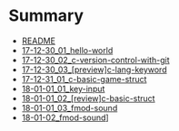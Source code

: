 # Summary

* [README](README.md)
* [17-12-30\_01\_hello-world](17-12-30_01_hello-world.md)
* [17-12-30\_02\_c-version-control-with-git](17-12-30_02_c-version-control-with-git.md)
* [17-12-30\_03\_\[preview\]c-lang-keyword](17-12-30_03_[preview]c-lang-keyword.md)
* [17-12-31\_01\_c-basic-game-struct](17-12-31_01_c-basic-game-struct.md)
* [18-01-01\_01\_key-input](18-01-01_01-key-input.md)
* [18-01-01\_02\_\[review\]c-basic-struct](18-01-01_02-reviewc-basic-struct.md)
* [18-01-01\_03\_fmod-sound](18-01-01_03_fmod-sound.md)
* [18-01-02_fmod-sound](18-01-02_fmod.md)]
